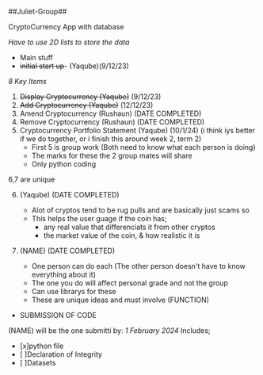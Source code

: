 ##Juliet-Group##

CryptoCurrency App with database

*Have to use 2D lists to store the data*
- Main stuff
- ~~initial start up~~- (Yaqube)(9/12/23)

*8 Key Items*
1. ~~Display Cryptocurrency (Yaqube)~~ (9/12/23)
2. ~~Add Cryptocurrency (Yaqube)~~ (12/12/23)
3. Amend Cryptocurrency (Rushaun) (DATE COMPLETED)
4. Remove Cryptocurrency (Rushaun) (DATE COMPLETED)
5. Cryptocurrency Portfolio Statement (Yaqube) (10/1/24) (i think iys better if we do together, or i finish this around week 2, term 2)
    - First 5 is group work (Both need to know what each person is doing)
    - The marks for these the 2 group mates will share
    - Only python coding

6,7 are unique

6. <Yaqube><ScamAlert>(Yaqube) (DATE COMPLETED)
    - Alot of cryptos tend to be rug pulls and are basically just scams so 
    - This helps the user guage if the coin has;
        - any real value that differenciats it from other cryptos
        - the market value of the coin, & how realistic it is 
7. <NAME><IDEA> (NAME) (DATE COMPLETED)
   
    - One person can do each (The other person doesn't have to know everything about it)
    - The one you do will affect personal grade and not the group
    - Can use librarys for these
    - These are unique ideas and must involve (FUNCTION)

- SUBMISSION OF CODE

(NAME) will be the one submitti by: *1 February 2024*
Includes;

- [x]python file
- [ ]Declaration of Integrity
- [ ]Datasets
